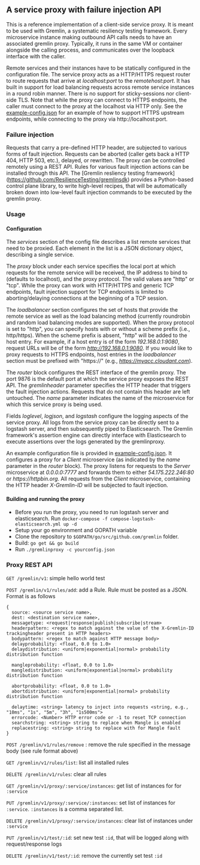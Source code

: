 ## A service proxy with failure injection API

This is a reference implementation of a client-side service proxy. It is
meant to be used with Gremlin, a systematic resiliency testing framework.
Every microservice instance making outbound API calls needs to have an
associated gremlin proxy. Typically, it runs in the same VM or container
alongside the calling process, and communicates over the loopback interface
with the caller.

Remote services and their instances have to be statically configured in the
configuration file.  The service proxy acts as a HTTP/HTTPS request router
to route requests that arrive at _localhost:port_ to the
_remotehost:port_. It has built in support for load balancing requests
across remote service instances in a round robin manner. There is no
support for sticky-sessions nor client-side TLS. Note that while the proxy
can connect to HTTPS endpoints, the caller must connect to the proxy at the
localhost via HTTP only. See the [example-config.json](example-config.json)
for an example of how to support HTTPS upstream endpoints, while connecting
to the proxy via http://localhost:port.

### Failure injection

Requests that carry a pre-defined HTTP header, are subjected to
various forms of fault injection.  Requests can be aborted (caller
gets back a HTTP 404, HTTP 503, etc.), delayed, or rewritten. The
proxy can be controlled remotely using a REST API. Rules for various
fault injection actions can be installed through this API. The
[Gremlin resliency testing framework]
(https://github.com/ResilienceTesting/gremlinsdk) provides a Python-based
control plane library, to write high-level recipes, that will be
automatically broken down into low-level fault injection commands to
be executed by the gremlin proxy.

### Usage

#### Configuration 

The _services_ section of the config file describes a list remote
services that need to be proxied.  Each element in the list is a JSON
dictionary object, describing a single service.

The _proxy_ block under each service specifies the local port at which
requests for the remote service will be received, the IP address to bind to
(defaults to localhost), and the proxy protocol. The valid values are
"http" or "tcp". While the proxy can work with HTTP/HTTPS and generic TCP
endpoints, fault injection support for TCP endpoints is limited to
aborting/delaying connections at the beginning of a TCP session.

The _loadbalancer_ section configures the set of hosts that provide
the remote service as well as the load balancing method (currently
roundrobin and random load balancing modes are supported).  When the proxy
protocol is set to "http", you can specify hosts with or without a
scheme prefix (i.e., http/https). When the scheme prefix is absent,
"http" will be added to the host entry. For example, if a host entry
is of the form _192.168.0.1:9080_, request URLs will be of the form
_http://192.168.0.1:9080_. If you would like to proxy requests to
HTTPS endpoints, host entries in the _loadbalancer_ section must be
prefixed with "https://" (e.g., _https://myacc.cloudant.com_).

The _router_ block configures the REST interface of the gremlin
proxy. The port 9876 is the default port at which the service proxy
exposes the REST API. The _gremlinheader_ parameter specifies the HTTP
header that triggers the fault injection actions. Requests that do not
contain this header are left untouched. The _name_ parameter indicates
the name of the microservice for which this service proxy is being
used.

Fields _loglevel_, _logjson_, and _logstash_ configure the logging
aspects of the service proxy. All logs from the service proxy can be
directly sent to a logstash server, and then subsequently piped to
Elasticsearch.  The Gremlin framework's assertion engine can directly
interface with Elasticsearch to execute assertions over the logs
generated by the gremlinproxy.

An example configuration file is provided in
[example-config.json](example-config.json). It configures a proxy for
a _Client_ microservice (as indicated by the _name_ parameter in the
_router_ block). The proxy listens for requests to the _Server_
microservice at _0.0.0.0:7777_ and forwards them to either
_54.175.222.246:80_ or _https://httpbin.org_. All requests from the
_Client_ microservice, containing the HTTP header _X-Gremlin-ID_ will
be subjected to fault injection.

#### Building and running the proxy
- Before you run the proxy, you need to run logstash server and elasticsearch. Run ``docker-compose -f compose-logstash-elasticsearch.yml up -d``
- Setup your go environment and GOPATH variable
- Clone the repository to ``$GOPATH/go/src/github.com/gremlin`` folder.
- Build: ``go get && go build``
- Run ``./gremlinproxy -c yourconfig.json``

### Proxy REST API
```GET /gremlin/v1```: simple hello world test

```POST /gremlin/v1/rules/add```: add a Rule. Rule must be posted as a JSON. Format is as follows

```
{
  source: <source service name>,
  dest: <destination service name>,
  messagetype: <request|response|publish|subscribe|stream>
  headerpattern: <regex to match against the value of the X-Gremlin-ID trackingheader present in HTTP headers>
  bodypattern: <regex to match against HTTP message body>
  delayprobability: <float, 0.0 to 1.0>
  delaydistribution: <uniform|exponential|normal> probability distribution function

  mangleprobability: <float, 0.0 to 1.0>
  mangledistribution: <uniform|exponential|normal> probability distribution function

  abortprobability: <float, 0.0 to 1.0>
  abortdistribution: <uniform|exponential|normal> probability distribution function

  delaytime: <string> latency to inject into requests <string, e.g., "10ms", "1s", "5m", "3h", "1s500ms">
  errorcode: <Number> HTTP error code or -1 to reset TCP connection
  searchstring: <string> string to replace when Mangle is enabled
  replacestring: <string> string to replace with for Mangle fault
}
```

```POST /gremlin/v1/rules/remove``` : remove the rule specified in the message body (see rule format above)

```GET /gremlin/v1/rules/list```: list all installed rules

```DELETE /gremlin/v1/rules```: clear all rules

```GET /gremlin/v1/proxy/:service/instances```: get list of instances for for ```:service```

```PUT /gremlin/v1/proxy/:service/:instances```: set list of instances for ```:service```. ```:instances``` is a comma separated list.

```DELETE /gremlin/v1/proxy/:service/instances```: clear list of instances under ```:service```

```PUT /gremlin/v1/test/:id```: set new test ```:id```, that will be logged along with request/response logs

```DELETE /gremlin/v1/test/:id```: remove the currently set test ```:id```
